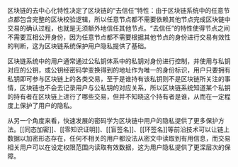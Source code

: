区块链的去中心化特性决定了区块链的“去信任”特性：由于区块链系统中的任意节点都包含完整的区块校验逻辑，所以任意节点都不需要依赖其他节点完成区块链中交易的确认过程，也就是无须额外地信任其他节点。“去信任”的特性使得节点之间不需要互相公开身份，因为任意节点都不需要根据其他节点的身份进行交易有效性的判断，这为区块链系统保护用户隐私提供了基础。

区块链系统中的用户通常通过公私钥体系中的私钥对身份进行控制，并使用与私钥对应的公钥，或公钥经密码学变换得到的地址作为唯一的身份标识，用户只要拥有私钥即可参与区块链上的各类交易，至于是谁持有该私钥则不是区块链所关注的事情，区块链也不会去记录用户与公私钥的对应关系，所以区块链系统知道某个私钥的持有者在区块链上进行了哪些交易，但并不知晓这个持有者是谁，从而在一定程度上保护了用户的隐私。

从另一个角度来看，快速发展的密码学为区块链中用户的隐私提供了更多保护方法。[[同态加密]]、[[零知识证明]]、[[盲签名]]、[[环签名]]等前沿技术可以让链上数据以加密形态存在，任何不相关的用户都没法从密文中读取到有用信息，而交易相关用户可以在设定权限范围内读取有效数据，这为用户隐私提供了更深层次的保障。